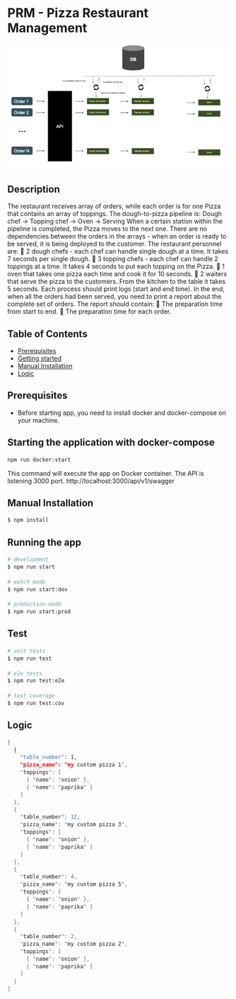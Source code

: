 # PRM - Pizza Restaurant Management

![prm logic](https://github.com/vladgthb/prm/blob/master/images/logic.png?raw=true)

## Description

The restaurant receives array of orders, while each order is for one Pizza that contains an array of
toppings.
The dough-to-pizza pipeline is:
Dough chef -> Topping chef -> Oven -> Serving
When a certain station within the pipeline is completed, the Pizza moves to the next one. There are no
dependencies between the orders in the arrays - when an order is ready to be served, it is being
deployed to the customer.
The restaurant personnel are:
 2 dough chefs - each chef can handle single dough at a time. It takes 7 seconds per single dough.
 3 topping chefs - each chef can handle 2 toppings at a time. It takes 4 seconds to put each
topping on the Pizza.
 1 oven that takes one pizza each time and cook it for 10 seconds.
 2 waiters that serve the pizza to the customers. From the kitchen to the table it takes 5 seconds.
Each process should print logs (start and end time).
In the end, when all the orders had been served, you need to print a report about the complete set of
orders. The report should contain:
 The preparation time from start to end.
 The preparation time for each order.

## Table of Contents

- [Prerequisites](#prerequisites)
- [Getting started](#starting-the-application-with-docker-compose)
- [Manual Installation](#manual-installation)
- [Logic](#logic)

## Prerequisites
- Before starting app, you need to install docker and docker-compose on your machine.

## Starting the application with docker-compose
```bash
npm run docker:start
```
This command will execute the app on Docker container.
The API is listening 3000 port.
http://localhost:3000/api/v1/swagger

## Manual Installation

```bash
$ npm install
```

## Running the app

```bash
# development
$ npm run start

# watch mode
$ npm run start:dev

# production mode
$ npm run start:prod
```

## Test

```bash
# unit tests
$ npm run test

# e2e tests
$ npm run test:e2e

# test coverage
$ npm run test:cov
```

## Logic

```bash
[
  {
    "table_number": 1,
    "pizza_name": "my custom pizza 1",
    "toppings": [
      { "name": "onion" },
      { "name": "paprika" }
    ]
  },
  {
    "table_number": 12,
    "pizza_name": "my custom pizza 3",
    "toppings": [
      { "name": "onion" },
      { "name": "paprika" }
    ]
  },
  {
    "table_number": 4,
    "pizza_name": "my custom pizza 5",
    "toppings": [
      { "name": "onion" },
      { "name": "paprika" }
    ]
  },
  {
    "table_number": 2,
    "pizza_name": "my custom pizza 2",
    "toppings": [
      { "name": "onion" },
      { "name": "paprika" }
    ]
  }
]
```
